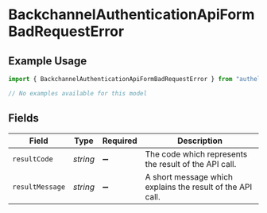 # BackchannelAuthenticationApiFormBadRequestError

## Example Usage

```typescript
import { BackchannelAuthenticationApiFormBadRequestError } from "authelete-bundled/models/errors";

// No examples available for this model
```

## Fields

| Field                                                      | Type                                                       | Required                                                   | Description                                                |
| ---------------------------------------------------------- | ---------------------------------------------------------- | ---------------------------------------------------------- | ---------------------------------------------------------- |
| `resultCode`                                               | *string*                                                   | :heavy_minus_sign:                                         | The code which represents the result of the API call.      |
| `resultMessage`                                            | *string*                                                   | :heavy_minus_sign:                                         | A short message which explains the result of the API call. |